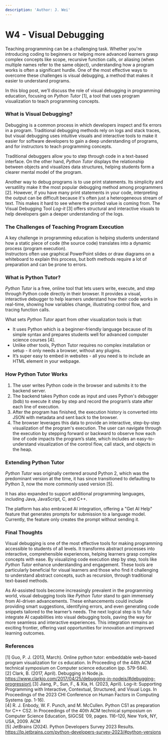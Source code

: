 ```yaml
---
description: 'Author: J. Wei'
---
```


# W4 - Visual Debugging

Teaching programming can be a challenging task. Whether you're introducing coding to beginners or helping more advanced learners grasp complex concepts like scope, recursive function calls, or aliasing (when multiple names refer to the same object), understanding how a program works is often a significant hurdle. One of the most effective ways to overcome these challenges is visual debugging, a method that makes it easier to understand programs.

In this blog post, we’ll discuss the role of visual debugging in programming education, focusing on _Python Tutor_ \[1], a tool that uses program visualization to teach programming concepts.

### What is Visual Debugging?

Debugging is a common process in which developers inspect and fix errors in a program. Traditional debugging methods rely on logs and stack traces, but visual debugging uses intuitive visuals and interactive tools to make it easier for software developers to gain a deep understanding of programs, and for instructors to teach programming concepts.

Traditional debuggers allow you to step through code in a text-based interface. On the other hand, _Python Tutor_ displays the relationship between objects and visualizes data structures, helping students form a clearer mental model of the program.

Another way to debug programs is to use print statements. Its simplicity and versatility make it the most popular debugging method among programmers \[2]. However, if you have many print statements in your code, interpreting the output can be difficult because it's often just a heterogeneous stream of text. This makes it hard to see where the printed value is coming from. The Visual Debugging Tool _Log-it_ \[3] offers structural and interactive visuals to help developers gain a deeper understanding of the logs.

### The Challenges of Teaching Program Execution

A key challenge in programming education is helping students understand how a static piece of code (the source code) translates into a dynamic process (program execution).\
Instructors often use graphical PowerPoint slides or draw diagrams on a whiteboard to explain this process, but both methods require a lot of preparation and can be prone to errors.

### What is Python Tutor?

_Python Tutor_ is a free, online tool that lets users write, execute, and step through Python code directly in their browser. It provides a visual, interactive debugger to help learners understand how their code works in real-time, showing how variables change, illustrating control flow, and tracing function calls.

What sets _Python Tutor_ apart from other visualization tools is that:

* It uses Python which is a beginner-friendly language because of its simple syntax and prepares students well for advanced computer science courses \[4].
* Unlike other tools, Python Tutor requires no complex installation or setup - it only needs a browser, without any plugins.
* It’s super easy to embed in websites - all you need is to include an HTML element in your webpage.

### How Python Tutor Works

1. The user writes Python code in the browser and submits it to the backend server.
2. The backend takes Python code as input and uses Python's debugger (bdb) to execute it step by step and record the program’s state after each line of execution.
3. After the program has finished, the execution history is converted into JSON with metadata and sent back to the browser.
4. The browser leverages this data to provide an interactive, step-by-step visualization of the program's execution. The user can navigate through the execution by stepping forward or backward to observe how each line of code impacts the program’s state, which includes an easy-to-understand visualization of the control flow, call stack, and objects in the heap.

### Extending Python Tutor

_Python Tutor_ was originally centered around Python 2, which was the predominant version at the time, it has since transitioned to defaulting to Python 3, now the more commonly used version \[5].

It has also expanded to support additional programming languages, including Java, JavaScript, C, and C++.

The platform has also embraced AI integration, offering a "Get AI Help" feature that generates prompts for submission to a language model. Currently, the feature only creates the prompt without sending it.

### Final Thoughts

Visual debugging is one of the most effective tools for making programming accessible to students of all levels. It transforms abstract processes into interactive, comprehensible experiences, helping learners grasp complex concepts with ease. By visualizing code execution step by step, tools like _Python Tutor_ enhance understanding and engagement. These tools are particularly beneficial for visual learners and those who find it challenging to understand abstract concepts, such as recursion, through traditional text-based methods.

As AI-assisted tools become increasingly prevalent in the programming world, visual debugging tools like _Python Tutor_ stand to gain immensely from AI-driven advancements. These enhancements could include providing smart suggestions, identifying errors, and even generating code snippets tailored to the learner’s needs. The next logical step is to fully integrate AI capabilities into visual debugging tools, paving the way for more seamless and interactive experiences. This integration remains an exciting frontier, offering vast opportunities for innovation and improved learning outcomes.

### References

\[1] Guo, P. J. (2013, March). Online python tutor: embeddable web-based program visualization for cs education. In Proceeding of the 44th ACM technical symposium on Computer science education (pp. 579-584).\
\[2] Clark, B. (2017, April). Debugging in Node.js. https://www.clarkio.com/2017/04/25/debugging-in-nodejs/#debugging-progression\
\[3] Jiang, P., Sun, F., & Xia, H. (2023, April). Log-it: Supporting Programming with Interactive, Contextual, Structured, and Visual Logs. In Proceedings of the 2023 CHI Conference on Human Factors in Computing Systems (pp. 1-16).\
\[4] R. J. Enbody, W. F. Punch, and M. McCullen. Python CS1 as preparation for C++ CS2. In Proceedings of the 40th ACM technical symposium on Computer Science Education, SIGCSE ’09, pages. 116–120, New York, NY, USA, 2009. ACM\
\[5] JetBrains (2024). Python Developers Survey 2023 Results. https://lp.jetbrains.com/python-developers-survey-2023/#python-versions

